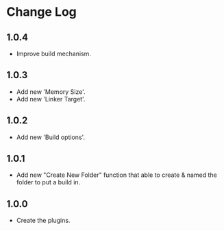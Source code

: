 # Change Log

## 1.0.4
- Improve build mechanism.

## 1.0.3
- Add new 'Memory Size'.
- Add new 'Linker Target'.

## 1.0.2
- Add new 'Build options'.

## 1.0.1
- Add new "Create New Folder" function that able to create & named the folder to put a build in.

## 1.0.0
- Create the plugins.